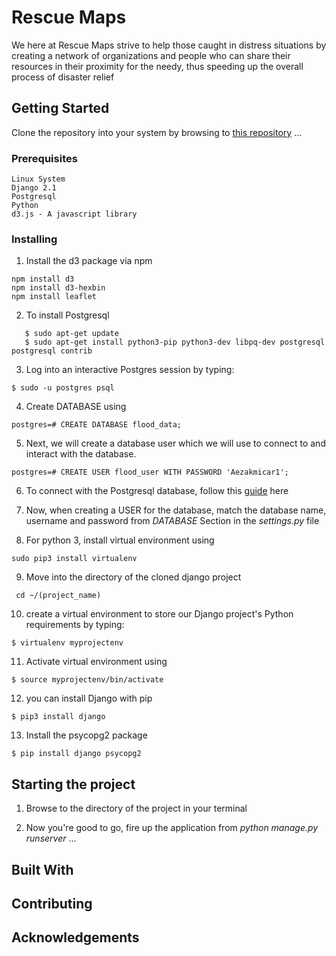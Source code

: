 # Rescue Maps
We here at Rescue Maps strive to help those caught in distress situations by creating a network of organizations and people who can share their resources in their proximity for the needy, thus speeding up the overall process of disaster relief


## Getting Started
Clone the repository into your system by browsing to [this repository](https://www.github.com/deveshd2k/weather)
...

### Prerequisites
```
Linux System
Django 2.1
Postgresql
Python
d3.js - A javascript library
```


### Installing

1. Install the d3 package via npm
```
npm install d3
npm install d3-hexbin
npm install leaflet
```


2. To install Postgresql
```
   $ sudo apt-get update
   $ sudo apt-get install python3-pip python3-dev libpq-dev postgresql postgresql contrib
```


3. Log into an interactive Postgres session by typing:
```
$ sudo -u postgres psql
```


4. Create DATABASE using
```
postgres=# CREATE DATABASE flood_data;
```


5. Next, we will create a database user which we will use to connect to and interact with the database.
```
postgres=# CREATE USER flood_user WITH PASSWORD 'Aezakmicar1';
```


6. To connect with the Postgresql database, follow this [guide](https://www.digitalocean.com/community/tutorials/how-to-use-postgresql-with-your-django-application-on-ubuntu-14-04) here


7. Now, when creating a USER for the database, match the database name, username and password from *DATABASE* Section in the *settings.py* file


8. For python 3, install virtual environment using
```
sudo pip3 install virtualenv
```


9. Move into the directory of the cloned django project

```
 cd ~/(project_name)
```


10. create a virtual environment to store our Django project's Python requirements by typing:
```
$ virtualenv myprojectenv
```


11. Activate virtual environment using
```
$ source myprojectenv/bin/activate
```


12. you can install Django with pip
```
$ pip3 install django
```


13. Install the psycopg2 package
```
$ pip install django psycopg2
```


## Starting the project

1. Browse to the directory of the project in your terminal


2. Now you're good to go, fire up the application from _python manage.py runserver_ 
...

## Built With


## Contributing

## Acknowledgements
